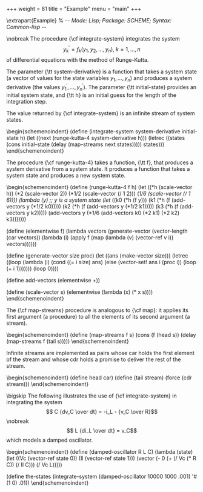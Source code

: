 +++
weight = 81
title = "Example"
menu = "main"
+++

\extrapart{Example} % -*- Mode: Lisp; Package: SCHEME; Syntax: Common-lisp -*-

\nobreak
The procedure {\cf integrate-system} integrates the system 
$$y_k^\prime = f_k(y_1, y_2, \ldots, y_n), \; k = 1, \ldots, n$$
of differential equations with the method of Runge-Kutta.

The parameter {\tt system-derivative} is a function that takes a system
state (a vector of values for the state variables $y_1, \ldots, y_n$)
and produces a system derivative (the values $y_1^\prime, \ldots,
y_n^\prime$).  The parameter {\tt initial-state} provides an initial
system state, and {\tt h} is an initial guess for the length of the
integration step.

The value returned by {\cf integrate-system} is an infinite stream of
system states.

\begin{schemenoindent}
(define (integrate-system system-derivative
                          initial-state
                          h)
  (let ((next (runge-kutta-4 system-derivative h)))
    (letrec ((states
              (cons initial-state
                    (delay (map-streams next
                                        states)))))
      states)))
\end{schemenoindent}

The procedure {\cf runge-kutta-4} takes a function, {\tt f}, that produces a
system derivative from a system state.  It
produces a function that takes a system state and
produces a new system state.

\begin{schemenoindent}
(define (runge-kutta-4 f h)
  (let ((*h (scale-vector h))
        (*2 (scale-vector 2))
        (*1/2 (scale-vector (/ 1 2)))
        (*1/6 (scale-vector (/ 1 6))))
    (lambda (y)
      ;; y is a system state
      (let* ((k0 (*h (f y)))
             (k1 (*h (f (add-vectors y (*1/2 k0)))))
             (k2 (*h (f (add-vectors y (*1/2 k1)))))
             (k3 (*h (f (add-vectors y k2)))))
        (add-vectors y
          (*1/6 (add-vectors k0
                             (*2 k1)
                             (*2 k2)
                             k3)))))))

(define (elementwise f)
  (lambda vectors
    (generate-vector
     (vector-length (car vectors))
     (lambda (i)
       (apply f
              (map (lambda (v) (vector-ref  v i))
                   vectors))))))

(define (generate-vector size proc)
  (let ((ans (make-vector size)))
    (letrec ((loop
              (lambda (i)
                (cond ((= i size) ans)
                      (else
                       (vector-set! ans i (proc i))
                       (loop (+ i 1)))))))
      (loop 0))))

(define add-vectors (elementwise +))

(define (scale-vector s)
  (elementwise (lambda (x) (* x s))))
\end{schemenoindent}

The {\cf map-streams} procedure is analogous to {\cf map}: it applies its first
argument (a procedure) to all the elements of its second argument (a
stream).

\begin{schemenoindent}
(define (map-streams f s)
  (cons (f (head s))
        (delay (map-streams f (tail s)))))
\end{schemenoindent}

Infinite streams are implemented as pairs whose car holds the first
element of the stream and whose cdr holds a promise to deliver the rest
of the stream.

\begin{schemenoindent}
(define head car)
(define (tail stream)
  (force (cdr stream)))
\end{schemenoindent}

\bigskip
The following illustrates the use of {\cf integrate-system} in
integrating the system
$$ C {dv_C \over dt} = -i_L - {v_C \over R}$$\nobreak
$$ L {di_L \over dt} = v_C$$
which models a damped oscillator.

\begin{schemenoindent}
(define (damped-oscillator R L C)
  (lambda (state)
    (let ((Vc (vector-ref state 0))
          (Il (vector-ref state 1)))
      (vector (- 0 (+ (/ Vc (* R C)) (/ Il C)))
              (/ Vc L)))))

(define the-states
  (integrate-system
     (damped-oscillator 10000 1000 .001)
     '#(1 0)
     .01))
\end{schemenoindent}
